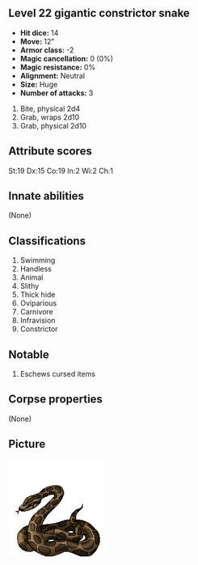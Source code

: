 ## Level 22 gigantic constrictor snake
- **Hit dice:** 14
- **Move:** 12"
- **Armor class:** -2
- **Magic cancellation:** 0 (0%)
- **Magic resistance:** 0%
- **Alignment:** Neutral
- **Size:** Huge
- **Number of attacks:** 3
1. Bite, physical 2d4
2. Grab, wraps 2d10
3. Grab, physical 2d10
## Attribute scores
St:19 Dx:15 Co:19 In:2 Wi:2 Ch:1
## Innate abilities
(None)
## Classifications
1. Swimming
2. Handless
3. Animal
4. Slithy
5. Thick hide
6. Oviparious
7. Carnivore
8. Infravision
9. Constrictor
## Notable
1. Eschews cursed items
## Corpse properties
(None)
## Picture
![Giant python](https://github.com/hyvanmielenpelit/GnollHackTileSet/blob/main/Monsters/giant_python/giant_python.png)
